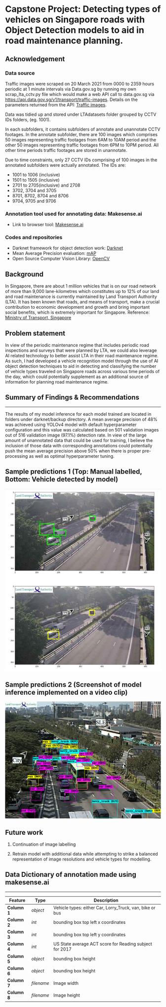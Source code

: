 # Capstone Project: Detecting types of vehicles on Singapore roads with Object Detection models to aid in road maintenance planning.

## Acknowledgement

### Data source
Traffic images were scraped on 20 March 2021 from 0000 to 2359 hours periodic at 1 minute intervals via Data.gov.sg by running my own scrap_lta_cctv.py file which would make a web API call to data.gov.sg via https://api.data.gov.sg/v1/transport/traffic-images. Details on the parameters returned from the API: [Traffic images](https://data.gov.sg/dataset/traffic-images). 

Data was tidied up and stored under LTAdatasets folder grouped by CCTV IDs folders, (eg. 1001). 

In each subfolders, it contains subfolders of annotate and unannotate CCTV footages. In the annotate subfolder, there are 100 images which comprises 50 images representing traffic footages from 6AM to 10AM period and the other 50 images representing traffic footages from 6PM to 10PM period. All other time periods traffic footages are stored in unannotate. 

Due to time constraints, only 27 CCTV IDs comprising of 100 images in the annotated subfolders were actually annotated.
The IDs are:
- 1001 to 1006 (inclusive)
- 1501 to 1505 (inclusive)
- 2701 to 2705(inclusive) and 2708
- 3702, 3704 and 3705
- 8701, 8702, 8704 and 8706
- 9704, 9705 and 9706

### Annotation tool used for annotating data: Makesense.ai
- Link to browser tool: [Makesense.ai](https://www.makesense.ai/)

### Codes and repositories
- Darknet framework for object detection work: [Darknet](https://github.com/AlexeyAB/darknet)
- Mean Average Precision evaluation: [mAP](https://github.com/Cartucho/mAP)
- Open Source Computer Vision Library: [OpenCV](https://github.com/opencv/opencv)

## Background
In Singapore, there are about 1 million vehicles that is on our road network of more than 9,000 lane-kilometres which constitutes up to 12% of our land and road maintenance is currently maintained by Land Transport Authority (LTA). It has been known that roads, and means of transport, make a crucial contribution to economic development and growth and bring important social benefits, which is extremely important for Singapore. Reference: [Ministry of Transport, Singapore](https://www.mot.gov.sg/About-MOT/Land-Transport/Motoring/Road-Network/)

## Problem statement
In view of the periodic maintenance regime that includes periodic road inspections and surveys that were planned by LTA, we could also leverage AI related technology to better assist LTA in their road maintenance regime. As such, I had developed a vehicle recognition model through the use of AI object detection techniques to aid in detecting and classifying the number of vehicle types traveled on Singapore roads across various time periods of the day, which could potentially supplement as an additional source of information for planning road maintenance regime.

## Summary of Findings & Recommendations
---
The results of my model inference for each model trained are located in folders under darknet/backup directory. A mean average precision of 48% was achieved using YOLOv4 model with default hyperparameter configuration and this value was calculated based on 501 validation images out of 516 validation image (97.1%) detection rate. In view of the large amount of unannotated data that could be used for training, I believe the inclusion of those data with corresponding annotations could potentially push the mean average precision above 50% when there is proper pre-processing as well as optimal hyperparameter tuning.

## Sample predictions 1 (Top: Manual labelled, Bottom: Vehicle detected by model) 
![Alt text](sample_output2.png?raw=true)

## Sample predictions 2 (Screenshot of model inference implemented on a video clip) 
![Alt text](model_inference.png?raw=true)

## Future work
1. Continuation of image labelling

2. Retrain model with additional data while attempting to strike a balanced representation of image resolutions and vehicle types for modelling.
## Data Dictionary of annotation made using makesense.ai
---
|Feature|Type|Description|
|---|---|---|
|**Column 1**|*object*|Vehicle types: either Car, Lorry_Truck, van, bike or bus| 
|**Column 2**|*int*|bounding box top left x coordinates|
|**Column 3**|*int*|bounding box top left y coordinates|
|**Column 4**|*int*|US State average ACT score for Reading subject for 2017|
|**Column 5**|*object*|bounding box height|
|**Column 6**|*object*|bounding box height|
|**Column 7**|*filename*|Image width|
|**Column 8**|*filename*|Image height|
